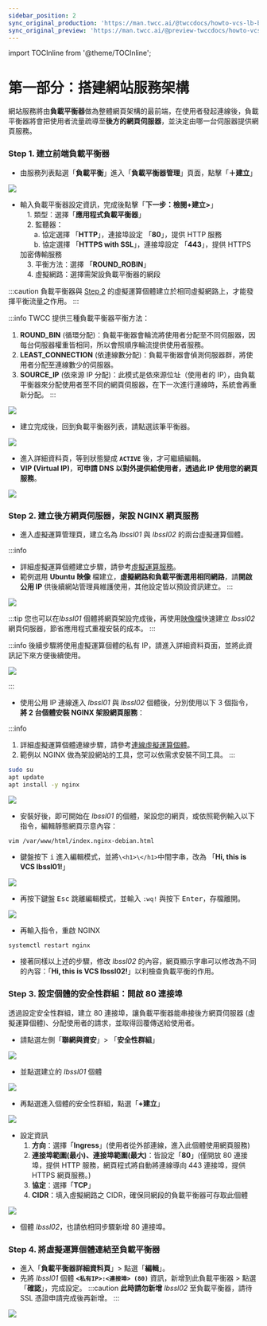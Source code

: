 ```yaml
---
sidebar_position: 2
sync_original_production: 'https://man.twcc.ai/@twccdocs/howto-vcs-lb-build-secure-web-handle-high-traffic-1-zh' 
sync_original_preview: 'https://man.twcc.ai/@preview-twccdocs/howto-vcs-lb-build-secure-web-handle-high-traffic-1-zh'
---
```

import TOCInline from '@theme/TOCInline';

# 第一部分：搭建網站服務架構

網站服務將由**負載平衡器**做為整體網頁架構的最前端，在使用者發起連線後，負載平衡器將會把使用者流量疏導至**後方的網頁伺服器**，並決定由哪一台伺服器提供網頁服務。

<TOCInline toc={toc} />

### Step 1. 建立前端負載平衡器

- 由服務列表點選「**負載平衡**」進入「**負載平衡器管理**」頁面，點擊「**＋建立**」
    
![](https://cos.twcc.ai/SYS-MANUAL/uploads/upload_c7e75e34255e492c11ea7122aba0d3fd.png)

- 輸入負載平衡器設定資訊，完成後點擊「**下一步：檢閱+建立>**」<br/>
　1. 類型：選擇「**應用程式負載平衡器**」<br/>
　2. 監聽器： <br/>
　　a. 協定選擇 「**HTTP**」，連接埠設定 「**80**」，提供 HTTP 服務<br/>
　　b. 協定選擇 「**HTTPS with SSL**」，連接埠設定 「**443**」，提供 HTTPS 加密傳輸服務<br/>
　3. 平衡方法：選擇 「**ROUND_ROBIN**」<br/>
　4. 虛擬網路：選擇需架設負載平衡器的網段

:::caution
負載平衡器與 [Step 2](#Step-2-建立後方網頁伺服器，架設-NGINX-網頁服務) 的虛擬運算個體建立於相同虛擬網路上，才能發揮平衡流量之作用。
:::

:::info
TWCC 提供三種負載平衡器平衡方法：
1. **ROUND_BIN** (循環分配)：負載平衡器會輪流將使用者分配至不同伺服器，因每台伺服器權重皆相同，所以會照順序輪流提供使用者服務。
2. **LEAST_CONNECTION** (依連線數分配)：負載平衡器會偵測伺服器群，將使用者分配至連線數少的伺服器。
3. **SOURCE_IP** (依來源 IP 分配)：此模式是依來源位址（使用者的 IP），由負載平衡器來分配使用者至不同的網頁伺服器，在下一次進行連線時，系統會再重新分配。 
:::
 
![](https://cos.twcc.ai/SYS-MANUAL/uploads/upload_42cb4df35a247c39e34d7728cb4b06ff.png)


- 建立完成後，回到負載平衡器列表，請點選該筆平衡器。

![](https://cos.twcc.ai/SYS-MANUAL/uploads/upload_f9163f8b43bd366a88b426110ab75cd4.png)

- 進入詳細資料頁，等到狀態變成 **`ACTIVE`** 後，才可繼續編輯。
- **VIP (Virtual IP)**，**可申請 DNS 以對外提供給使用者，透過此 IP 使用您的網頁服務**。

![](https://cos.twcc.ai/SYS-MANUAL/uploads/upload_0c8ac54118d4d0147631330cf651aa78.png)

### Step 2. 建立後方網頁伺服器，架設 NGINX 網頁服務

- 進入虛擬運算管理頁，建立名為 *lbssl01* 與 *lbssl02* 的兩台虛擬運算個體。

:::info
- 詳細虛擬運算個體建立步驟，請參考[<ins>虛擬運算服務</ins>](https://man.twcc.ai/@twccdocs/doc-vcs-main-zh/https%3A%2F%2Fman.twcc.ai%2F%40twccdocs%2Fguide-vcs-create-zh)。
- 範例選用 **Ubuntu 映像** 檔建立，**虛擬網路和負載平衡選用相同網路**，請**開啟公用 IP** 供後續網站管理員維護使用，其他設定皆以預設資訊建立。
:::

![](https://cos.twcc.ai/SYS-MANUAL/uploads/upload_d4f2f49e5f6d8dca5b95e7211d24e557.png)

:::tip
您也可以在*lbssl01* 個體將網頁架設完成後，再使用[<ins>映像檔</ins>](https://man.twcc.ai/@twccdocs/doc-vcs-main-zh/https%3A%2F%2Fman.twcc.ai%2F%40twccdocs%2Fvcs-vds-instance-image-zh)快速建立 *lbssl02* 網頁伺服器，節省應用程式重複安裝的成本。
:::

:::info
後續步驟將使用虛擬運算個體的私有 IP，請進入詳細資料頁面，並將此資訊記下來方便後續使用。

![](https://cos.twcc.ai/SYS-MANUAL/uploads/upload_6f0cfb8d596d4e72674ffa2913537fed.png)

:::

- 使用公用 IP 連線進入 *lbssl01* 與 *lbssl02* 個體後，分別使用以下 3 個指令，**將 2 台個體安裝 NGINX 架設網頁服務**：

:::info
1. 詳細虛擬運算個體連線步驟，請參考[<ins>連線虛擬運算個體</ins>](https://man.twcc.ai/@twccdocs/doc-vcs-main-zh/https%3A%2F%2Fman.twcc.ai%2F%40twccdocs%2Fvcs-guide-connect-to-linux-from-windows-zh)。
2. 範例以 NGINX 做為架設網站的工具，您可以依需求安裝不同工具。
:::

```bash
sudo su
apt update
apt install -y nginx
```
![](https://cos.twcc.ai/SYS-MANUAL/uploads/upload_356eef8571553c734c82ba43d4d33c46.png)
- 安裝好後，即可開始在 *lbssl01* 的個體，架設您的網頁，或依照範例輸入以下指令，編輯靜態網頁示意內容：
    
```bash
vim /var/www/html/index.nginx-debian.html
```
- 鍵盤按下 <kbd>i</kbd> 進入編輯模式，並將`\<h1>\</h1>`中間字串，改為 「**Hi, this is VCS lbssl01!**」

![](https://cos.twcc.ai/SYS-MANUAL/uploads/upload_a35c3a18c88ac9d6d8e77915f5060085.png)
- 再按下鍵盤 <kbd>Esc</kbd> 跳離編輯模式，並輸入 `:wq!` 與按下 <kbd>Enter</kbd>，存檔離開。

![](https://cos.twcc.ai/SYS-MANUAL/uploads/upload_11d0e73d06fd1c04a98c0ce201aff26f.png)
- 再輸入指令，重啟 NGINX

```
systemctl restart nginx
```
- 接著同樣以上述的步驟，修改 *lbssl02* 的內容，網頁顯示字串可以修改為不同的內容：「**Hi, this is VCS lbssl02!**」以利檢查負載平衡的作用。

### Step 3. 設定個體的安全性群組：開啟 80 連接埠

透過設定安全性群組，建立 80 連接埠，讓負載平衡器能串接後方網頁伺服器 (虛擬運算個體)、分配使用者的請求，並取得回覆傳送給使用者。

- 請點選左側「**聯網與資安**」> 「**安全性群組**」

![](https://cos.twcc.ai/SYS-MANUAL/uploads/upload_1770e397f5db929bb15ef6a3113fdb6d.png)

- 並點選建立的 *lbssl01* 個體

![](https://cos.twcc.ai/SYS-MANUAL/uploads/upload_b54eb467c3a00a9a248379b13455684b.png)

- 再點選進入個體的安全性群組，點選「**+建立**」

![](https://cos.twcc.ai/SYS-MANUAL/uploads/upload_1db8872b58bc054f1e07149e2a858444.png)
 
- 設定資訊
    1. **方向**：選擇「**Ingress**」(使用者從外部連線，進入此個體使用網頁服務)
    2. **連接埠範圍(最小)、連接埠範圍(最大)**：皆設定「**80**」(僅開放 80 連接埠，提供 HTTP 服務，網頁程式將自動將連線導向 443 連接埠，提供 HTTPS 網頁服務。)
    3. **協定**：選擇「**TCP**」
    4. **CIDR**：填入虛擬網路之 CIDR，確保同網段的負載平衡器可存取此個體<br/> 

![](https://cos.twcc.ai/SYS-MANUAL/uploads/upload_21b645ec6844d6adcd71f72f8f9f2581.png)
 
- 個體 *lbssl02*，也請依相同步驟新增 80 連接埠。
    
### Step 4. 將虛擬運算個體連結至負載平衡器

- 進入「**負載平衡器詳細資料頁**」> 點選「**編輯**」。
- 先將 *lbssl01* 個體 **`<私有IP>:<連接埠> (80)`** 資訊，新增到此負載平衡器 > 點選「**確認**」，完成設定。
:::caution
**此時請勿新增** *lbssl02* 至負載平衡器，請待 SSL 憑證申請完成後再新增。
:::

![](https://cos.twcc.ai/SYS-MANUAL/uploads/upload_cdd28b73c171b5801cf2a8e3d461f540.png)
